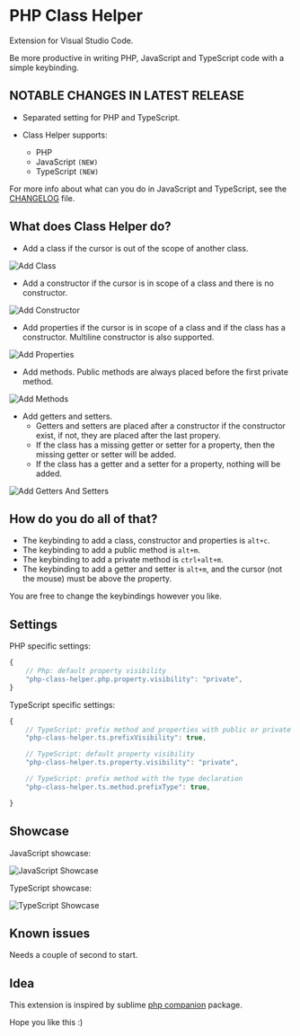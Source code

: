 # PHP Class Helper
Extension for Visual Studio Code. 

Be more productive in writing PHP, JavaScript and TypeScript code with a simple keybinding.

## NOTABLE CHANGES IN LATEST RELEASE

* Separated setting for PHP and TypeScript. 

* Class Helper supports:
    * PHP
    * JavaScript `(NEW)`
    * TypeScript `(NEW)`


For more info about what can you do in JavaScript and TypeScript, see the [CHANGELOG](https://github.com/predragnikolic/php-class-helper/blob/master/CHANGELOG.md) file. 


## What does Class Helper do? 
* Add a class if the cursor is out of the scope of another class.

![Add Class](https://raw.githubusercontent.com/predragnikolic/php-class-helper/master/resources/gifs/class.gif)

* Add a constructor if the cursor is in scope of a class and there is no constructor.

![Add Constructor](https://raw.githubusercontent.com/predragnikolic/php-class-helper/master/resources/gifs/constructor.gif)

* Add properties if the cursor is in scope of a class and  if the class has a constructor. Multiline constructor is also supported.  

![Add Properties](https://raw.githubusercontent.com/predragnikolic/php-class-helper/master/resources/gifs/addVariables.gif)

* Add methods. Public methods are always placed before the first private method.

![Add Methods](https://raw.githubusercontent.com/predragnikolic/php-class-helper/master/resources/gifs/addMethods.gif)

* Add getters and setters.
    * Getters and setters are placed after a constructor if the constructor exist, if not, they are placed after the last propery. 
    * If the class has a missing getter or setter for a property, then the missing getter or setter will be added. 
    * If the class has a getter and a setter for a property, nothing will be added. 

![Add Getters And Setters](https://raw.githubusercontent.com/predragnikolic/php-class-helper/master/resources/gifs/addGetterAndSetter.gif)

## How do you do all of that?

* The keybinding to add a class, constructor and properties is `alt+c`.
* The keybinding to add a public method is `alt+m`.
* The keybinding to add a private method is `ctrl+alt+m`.
* The keybinding to add a getter and setter is `alt+m`, and the cursor (not the mouse) must be above the property.

You are free to change the keybindings however you like.

## Settings

PHP specific settings:
```javascript
{
    // Php: default property visibility
    "php-class-helper.php.property.visibility": "private",
}
```

TypeScript specific settings:
```javascript
{
    // TypeScript: prefix method and properties with public or private keywords
    "php-class-helper.ts.prefixVisibility": true,

    // TypeScript: default property visibility
    "php-class-helper.ts.property.visibility": "private",

    // TypeScript: prefix method with the type declaration
    "php-class-helper.ts.method.prefixType": true,

}
```

## Showcase

JavaScript showcase:

![JavaScript Showcase](https://raw.githubusercontent.com/predragnikolic/php-class-helper/master/resources/gifs/javascriptShowcase.gif)

TypeScript showcase:

![TypeScript Showcase](https://raw.githubusercontent.com/predragnikolic/php-class-helper/master/resources/gifs/typescriptShowcase.gif)


## Known issues

Needs a couple of second to start.

## Idea

This extension is inspired by sublime [php companion](https://github.com/erichard/SublimePHPCompanion) package.
 
Hope you like this :)

